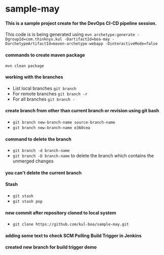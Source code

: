 # sample-may
#### This is a sample project create for the DevOps CI-CD pipeline session.
This code is is being generated using `mvn archetype:generate -DgroupId=com.thinknyx.kul -DartifactId=boa-may -DarchetypeArtifactId=maven-archetype-webapp -DinteractiveMode=false`
#### commands to create maven package
`mvn clean package`
#### working with the branches
- List local branches `git branch`
- For remote branches `git branch -r`
- For all branches `git branch -`
#### create branch from other than current branch or revision using git bash
- `git branch new-branch-name source-branch-name`
- `git branch new-branch-name e360cea`
#### command to delete the branch
- `git branch -d branch-name`
- `git branch -D branch-name` to delete the branch which contains the unmerged changes
#### you can't delete the current branch
#### Stash 
- `git stash`
- `git stash pop`
#### new commit after repository cloned to local system
- `git clone https://github.com/kul-boa/sample-may.git`
#### adding some text to check SCM Polling Build Trigger in Jenkins
#### created new branch for build trigger demo
